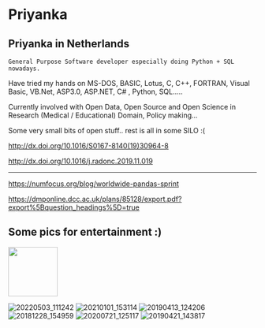 # **Priyanka**
## Priyanka in Netherlands 

```
General Purpose Software developer especially doing Python + SQL nowadays.
```

Have tried my hands on MS-DOS, BASIC, Lotus, C, C++, FORTRAN, Visual Basic, VB.Net, ASP3.0, ASP.NET, C# , Python, SQL.....

Currently involved with Open Data, Open Source and Open Science in Research (Medical / Educational) Domain, Policy making...

Some very small bits of open stuff.. rest is all in some SILO :(

http://dx.doi.org/10.1016/S0167-8140(19)30964-8

http://dx.doi.org/10.1016/j.radonc.2019.11.019

---
https://numfocus.org/blog/worldwide-pandas-sprint

https://dmponline.dcc.ac.uk/plans/85128/export.pdf?export%5Bquestion_headings%5D=true


## Some pics for entertainment :) 

<img src="https://github.com/priya-gitTest/Priyanka/assets/21082240/1db0a0f8-43cf-46e4-97bb-7d21498b9c35" width="100" height="100">

![20220503_111242](https://github.com/priya-gitTest/Priyanka/assets/21082240/71f2be18-2865-4ac6-9d62-5b79847878b1)
![20210101_153114](https://github.com/priya-gitTest/Priyanka/assets/21082240/cc91972a-b601-46e1-8d5b-0fdea68604c7)
![20190413_124206](https://github.com/priya-gitTest/Priyanka/assets/21082240/c1f709e7-d0a2-4a75-a66a-941efda901cf)
![20181228_154959](https://github.com/priya-gitTest/Priyanka/assets/21082240/04a58775-1e88-4b60-af44-963456a85ae3)
![20200721_125117](https://github.com/priya-gitTest/Priyanka/assets/21082240/d4641be1-e78a-49a4-96cc-95ab1d3607a2)
![20190421_143817](https://github.com/priya-gitTest/Priyanka/assets/21082240/62699f2c-7f08-4d29-9e84-5fbc3f27dfbb)
